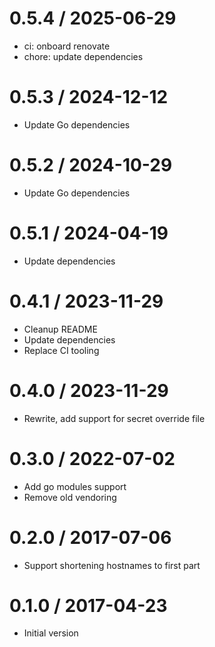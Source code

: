 # 0.5.4 / 2025-06-29

  * ci: onboard renovate
  * chore: update dependencies

# 0.5.3 / 2024-12-12

  * Update Go dependencies

# 0.5.2 / 2024-10-29

  * Update Go dependencies

# 0.5.1 / 2024-04-19

  * Update dependencies

# 0.4.1 / 2023-11-29

  * Cleanup README
  * Update dependencies
  * Replace CI tooling

# 0.4.0 / 2023-11-29

  * Rewrite, add support for secret override file

# 0.3.0 / 2022-07-02

  * Add go modules support
  * Remove old vendoring

# 0.2.0 / 2017-07-06

  * Support shortening hostnames to first part

# 0.1.0 / 2017-04-23

  * Initial version
